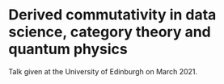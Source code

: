 # Derived commutativity in data science, category theory and quantum physics

Talk given at the University of Edinburgh on March 2021.
